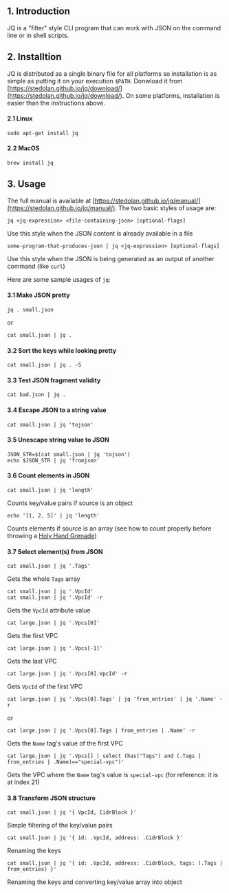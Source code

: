 ## 1. Introduction

JQ is a "filter" style CLI program that can work with JSON on the command line or in shell scripts. 

## 2. Installtion

JQ is distributed as a single binary file for all platforms so installation is as simple as putting it on your execution `$PATH`. Donwload it from [https://stedolan.github.io/jq/download/](https://stedolan.github.io/jq/download/). On some platforms, installation is easier than the instructions above. 

#### 2.1 Linux

	sudo apt-get install jq

#### 2.2 MacOS

	brew install jq

## 3. Usage

The full manual is available at [https://stedolan.github.io/jq/manual/](https://stedolan.github.io/jq/manual/). The two basic styles of usage are:

```jq <jq-expression> <file-containing-json> [optional-flags]```

Use this style when the JSON content is already available in a file

```some-program-that-produces-json | jq <jq-expression> [optional-flags]```

Use this style when the JSON is being generated as an output of another command (like `curl`) 

Here are some sample usages of `jq`:

#### 3.1 Make JSON pretty

	jq . small.json

or

	cat small.json | jq .
 
#### 3.2 Sort the keys while looking pretty

	cat small.json | jq . -S

#### 3.3 Test JSON fragment validity

	cat bad.json | jq .

#### 3.4 Escape JSON to a string value

	cat small.json | jq 'tojson'
 
#### 3.5 Unescape string value to  JSON

	JSON_STR=$(cat small.json | jq 'tojson')
	echo $JSON_STR | jq 'fromjson'

#### 3.6 Count elements in JSON

	cat small.json | jq 'length'
	
Counts key/value pairs if source is an object

	echo '[1, 2, 5]' | jq 'length'

Counts elements if source is an array (see how to count properly before throwing a [Holy Hand Grenade](https://youtu.be/xOrgLj9lOwk?t=40s))

#### 3.7 Select element(s) from JSON

	cat small.json | jq '.Tags'

Gets the whole `Tags` array

	cat small.json | jq '.VpcId'
	cat small.json | jq '.VpcId' -r

Gets the `VpcId` attribute value

	cat large.json | jq '.Vpcs[0]'

Gets the first VPC

	cat large.json | jq '.Vpcs[-1]'

Gets the last VPC

	cat large.json | jq '.Vpcs[0].VpcId' -r

Gets `VpcId` of the first VPC

	cat large.json | jq '.Vpcs[0].Tags' | jq 'from_entries' | jq '.Name' -r
	
or

	cat large.json | jq '.Vpcs[0].Tags | from_entries | .Name' -r

Gets the `Name` tag's value of the first VPC

	cat large.json | jq '.Vpcs[] | select (has("Tags") and (.Tags | from_entries | .Name)=="special-vpc")'

Gets the VPC where the `Name` tag's value is `special-vpc` (for reference: it is at index 21)

#### 3.8 Transform JSON structure

	cat small.json | jq '{ VpcId, CidrBlock }'
	
Simple filtering of the key/value pairs

	cat small.json | jq '{ id: .VpcId, address: .CidrBlock }'

Renaming the keys

	cat small.json | jq '{ id: .VpcId, address: .CidrBlock, tags: (.Tags | from_entries) }'

Renaming the keys and converting key/value array into object
